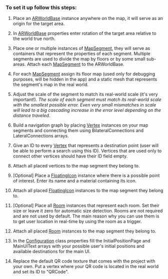 ###  To set it up follow this steps:

1. Place an [ARWorldBase](https://github.com/nesseratious/AR-Navigation/blob/master/API/ARWorldBase.md)  instance anywhere on the map, it will serve as an origin for the target area.

2. In [ARWorldBase](https://github.com/nesseratious/AR-Navigation/blob/master/API/ARWorldBase.md)  properties enter rotation of the target area relative to the world true north.

3. Place one or multiple instances of [MapSegment](https://github.com/nesseratious/AR-Navigation/blob/master/API/MapSegment.md), they will serve as containers that represent the properties of each segment. Multiple segments are used to divide the map by floors or by some small sub-areas. Attach each [MapSegment](https://github.com/nesseratious/AR-Navigation/blob/master/API/MapSegment.md)  to the ARWorldBase.

4. For each [MapSegment](https://github.com/nesseratious/AR-Navigation/blob/master/API/MapSegment.md) assign its floor map (used only for debugging purposes, will be hidden in the app) and a static mesh that represents the segment's map in the real world.

5. Adjust the scale of the segment to match its real-world scale (it's very important!). *The scale of each segment must match its real-world scale with the smallest possible error. Even very small mismatches in scale will lead to a big cascading increase in the error level depending on the distance traveled.*

6. Build a navigation graph by placing [Vertex](https://github.com/nesseratious/AR-Navigation/blob/master/API/Vetrex.md) instances on your map segments and connecting them using BilateralConnections and LateralConnections arrays. 

7. Give an ID to every [Vertex](https://github.com/nesseratious/AR-Navigation/blob/master/API/Vetrex.md) that represents a destination point (user will be able to perform a search using this ID). Vertices that are used only to connect other vertices should have their ID field empty. 

8. Attach all placed vertices to the map segment they belong to.

9. [Optional] Place a [FloatingIcon](https://github.com/nesseratious/AR-Navigation/blob/master/API/FloatingIcon.md) instance where there is a possible point of interest. Enter its name and a material containing its icon. 

10. Attach all placed [FloatingIcon](https://github.com/nesseratious/AR-Navigation/blob/master/API/FloatingIcon.md) instances to the map segment they belong to.

11. [Optional] Place all [Room](https://github.com/nesseratious/AR-Navigation/blob/master/API/Room.md) instances that represent each room. Set their size or leave it zero for automatic size detection. Rooms are not required and are not used by default. The main reason why you can use them is to get user location in real-time by using the room as a trigger.

12. Attach all placed [Room](https://github.com/nesseratious/AR-Navigation/blob/master/API/Room.md) instances to the map segment they belong to.

13. In the [Configuration](https://github.com/nesseratious/AR-Navigation/blob/master/API/Configuration.md) class properties fill the InitialPositionPage and MainUIText arrays with your possible user's initial positions and available destinations for the main UI.

14. Replace the default QR code texture that comes with the project with your own. Put a vertex where your QR code is located in the real world and set its ID to "QRCode".
